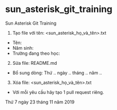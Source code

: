 # sun_asterisk_git_training

Sun Asterisk Git Training

1. Tạo file với tên: <sun_asterisk_họ_và_tên>.txt
- Tên:
- Năm sinh:
- Trường đang theo học:
2. Sửa file: README.md
- Bổ sung dòng: Thứ .. ngày .. tháng .. năm ..
3. Xóa file: <sun_asterisk_họ_và_tên>.txt
- Với mỗi yêu cầu hãy tạo 1 pull request riêng.

Thứ 7 ngày 23 tháng 11 năm 2019
